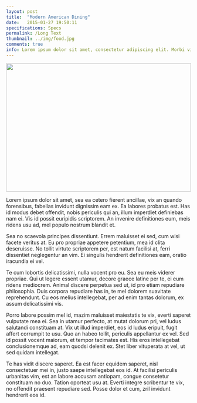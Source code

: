 ```yaml
---
layout: post
title:  "Modern American Dining"
date:   2015-01-27 19:50:11
specifications: Specs
permalink: /Long Text
thumbnail: ../img/food.jpg
comments: true
info: Lorem ipsum dolor sit amet, consectetur adipiscing elit. Morbi vitae bibendum nisi. Suspendisse tempus arcu vitae pretium convallis. Nullam urna enim, euismod nec ornare ut, iaculis non lacus. Cras sed dui feugiat, aliquam ligula cursus
---
```


 <img style="max-height:350px; width:100%" src="http://digital-art-gallery.com/oid/20/1400x788_5325_Classic_Cyberpunk_City_2d_sci_fi_rain_future_city_neon_cyberpunk_blade_runner_picture_image_digital_art.jpg">

Lorem ipsum dolor sit amet, sea ea cetero fierent ancillae, vix an quando forensibus, fabellas invidunt dignissim eam ex. Ea labores probatus est. Has id modus debet offendit, nobis periculis qui an, illum imperdiet definiebas nam ei. Vis id possit euripidis scriptorem. An invenire definitiones eum, meis ridens usu ad, mel populo nostrum blandit et.

Sea no scaevola principes dissentiunt. Errem maluisset ei sed, cum wisi facete veritus at. Eu pro propriae appetere petentium, mea id clita deseruisse. No tollit virtute scriptorem per, est natum facilisi at, ferri dissentiet neglegentur an vim. Ei singulis hendrerit definitiones eam, oratio iracundia ei vel.

Te cum lobortis delicatissimi, nulla vocent pro eu. Sea eu meis viderer propriae. Qui ut legere essent utamur, decore graece latine per te, ei eum ridens mediocrem. Animal discere perpetua sed ut, id pro etiam repudiare philosophia. Duis corpora repudiare has in, te mel dolorem suavitate reprehendunt. Cu eos melius intellegebat, per ad enim tantas dolorum, ex assum delicatissimi vis.

Porro labore possim mel id, mazim maluisset maiestatis te vix, everti saperet vulputate mea ei. Sea in utamur perfecto, at mutat dolorum pri, vel ludus salutandi constituam at. Vix ut illud imperdiet, eos id ludus eripuit, fugit affert corrumpit te usu. Quo an habeo tollit, periculis appellantur ex vel. Sed id possit vocent maiorum, et tempor tacimates est. His eros intellegebat conclusionemque ad, eam quodsi delenit ex. Stet liber vituperata at vel, ut sed quidam intellegat.

Te has vidit discere saperet. Ea est facer equidem saperet, nisl consectetuer mei in, justo saepe intellegebat eos id. At facilisi periculis urbanitas vim, est an labore accusam antiopam, congue consetetur constituam no duo. Tation oporteat usu at. Everti integre scribentur te vix, no offendit praesent repudiare sed. Posse dolor et cum, zril invidunt hendrerit eos id.
